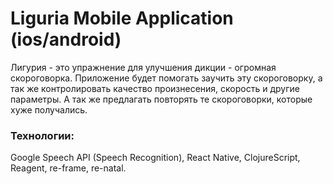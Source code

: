 # Liguria Mobile Application (ios/android)

Лигурия - это упражнение для улучшения дикции - огромная скороговорка. Приложение будет помогать заучить эту скороговорку, а так же контролировать качество произнесения, скорость и другие параметры. А так же предлагать повторять те скороговорки, которые хуже получались. 

### Технологии:

Google Speech API (Speech Recognition),
React Native,
ClojureScript,
Reagent,
re-frame,
re-natal. 



 